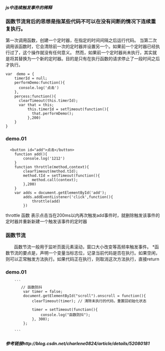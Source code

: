 
##### js中连续触发事件的稀释

### 函数节流背后的思想是指某些代码不可以在没有间断的情况下连续重复执行。
第一次调用函数，创建一个定时器，在指定的时间间隔之后运行代码。
当第二次调用该函数时，它会清除前一次的定时器并设置另一个。如果前一个定时器已经执行过了，这个操作就没有任何意义。
然而，如果前一个定时器尚未执行，其实就是将其替换为一个新的定时器。目的是只有在执行函数的请求停止了一段时间之后才执行。

```
var  demo = {
    timerId = null;
    performDemo:function(){
      console.log('点击')
    },
    percess:function(){
      clearTimeout(this.timerId);
      var that = this;
          this.timerId = setTimeout(function(){
            that.performDemo();
          },200)
    }
}

```

### demo.01

```
  <button id="add">点击</button>
    function add(){
        console.log('1212')
    }        
    function throttle(method,context){
        clearTimeout(method.tId);
        method.tId = setTimeout(function(){
            method.call(context);
        },200)
    }
    var adds = document.getElementById('add');
        adds.addEventListener('click',function(){
            throttle(add)
        })

```        
throttle 函数 表示点击当在200ms以内再次触发add事件时，就删除触发该事件的定时器并重新新建一个触发该事件的定时器


### 函数节流

        函数节流一般用于监听页面元素滚动，窗口大小改变等高频率触发事件。
        *函数节流的要点是，声明一个变量当标志位，记录当前代码是否在执行。如果空闲，则可以正常触发方法执行。如果代码正在执行，则取消这次方法执行，直接return
        
### demo.01


        ```
           // 函数防抖
            var timer = false;
            document.getElementById("scroll").onscroll = function(){
                clearTimeout(timer); // 清除未执行的代码，重置回初始化状态

                timer = setTimeout(function(){
                    console.log("函数防抖");
                }, 300);
            };
            
        ```
        

##### 参考链接http://blog.csdn.net/charlene0824/article/details/52080181
